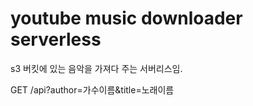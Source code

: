 # youtube music downloader serverless

s3 버킷에 있는 음악을 가져다 주는 서버리스임.

GET /api?author=가수이름&title=노래이름

